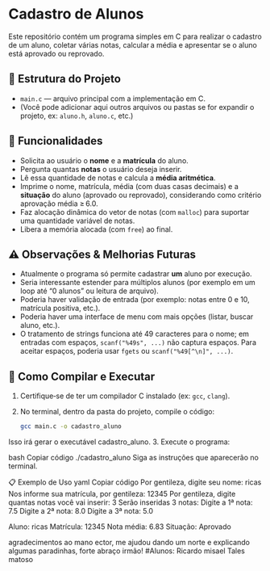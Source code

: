 # Cadastro de Alunos

Este repositório contém um programa simples em C para realizar o cadastro de um aluno, coletar várias notas, calcular a média e apresentar se o aluno está aprovado ou reprovado.

## 📂 Estrutura do Projeto

- `main.c` — arquivo principal com a implementação em C.  
- (Você pode adicionar aqui outros arquivos ou pastas se for expandir o projeto, ex: `aluno.h`, `aluno.c`, etc.)

## 📝 Funcionalidades

- Solicita ao usuário o **nome** e a **matrícula** do aluno.  
- Pergunta quantas **notas** o usuário deseja inserir.  
- Lê essa quantidade de notas e calcula a **média aritmética**.  
- Imprime o nome, matrícula, média (com duas casas decimais) e a **situação** do aluno (aprovado ou reprovado), considerando como critério aprovação média ≥ 6.0.  
- Faz alocação dinâmica do vetor de notas (com `malloc`) para suportar uma quantidade variável de notas.  
- Libera a memória alocada (com `free`) ao final.

## ⚠️ Observações & Melhorias Futuras

- Atualmente o programa só permite cadastrar **um** aluno por execução.  
- Seria interessante estender para múltiplos alunos (por exemplo em um loop até “0 alunos” ou leitura de arquivo).  
- Poderia haver validação de entrada (por exemplo: notas entre 0 e 10, matrícula positiva, etc.).  
- Poderia haver uma interface de menu com mais opções (listar, buscar aluno, etc.).  
- O tratamento de strings funciona até 49 caracteres para o nome; em entradas com espaços, `scanf("%49s", ...)` não captura espaços. Para aceitar espaços, poderia usar `fgets` ou `scanf("%49[^\n]", ...)`.  

## 🚀 Como Compilar e Executar

1. Certifique‑se de ter um compilador C instalado (ex: `gcc`, `clang`).  
2. No terminal, dentro da pasta do projeto, compile o código:

   ```bash
   gcc main.c -o cadastro_aluno
Isso irá gerar o executável cadastro_aluno.
3. Execute o programa:

bash
Copiar código
./cadastro_aluno
Siga as instruções que aparecerão no terminal.

📋 Exemplo de Uso
yaml
Copiar código
Por gentileza, digite seu nome: ricas
Nos informe sua matrícula, por gentileza: 12345
Por gentileza, digite quantas notas você vai inserir: 3
Serão inseridas 3 notas:
Digite a 1ª nota: 7.5
Digite a 2ª nota: 8.0
Digite a 3ª nota: 5.0

Aluno: ricas
Matrícula: 12345
Nota média: 6.83
Situação: Aprovado


agradecimentos ao mano ector, me ajudou dando um norte e explicando algumas paradinhas, forte abraço irmão!
#Alunos: 
Ricardo misael
Tales matoso
